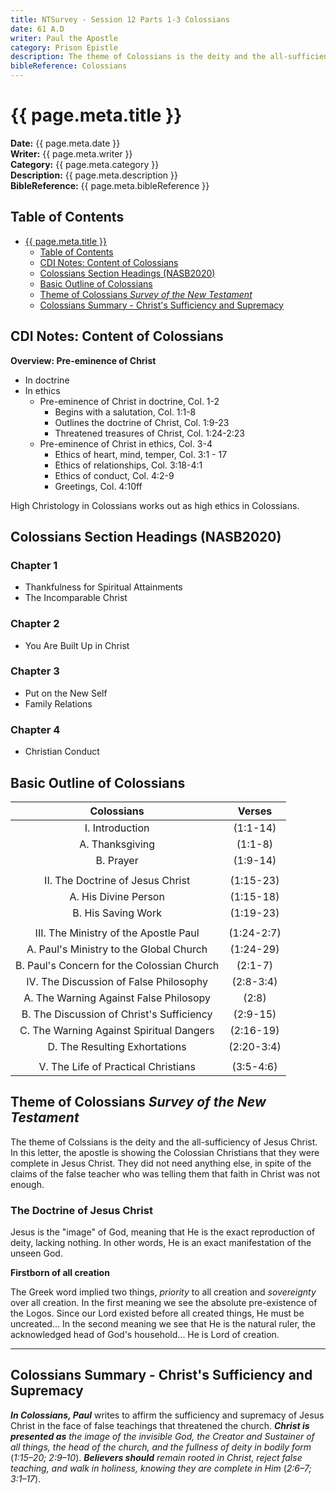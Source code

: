 ```yaml
---
title: NTSurvey - Session 12 Parts 1-3 Colossians
date: 61 A.D
writer: Paul the Apostle
category: Prison Epistle
description: The theme of Colossians is the deity and the all-sufficiency of Jesus Christ.
bibleReference: Colossians
---
```


# {{ page.meta.title }}

**Date:** {{ page.meta.date }}  
**Writer:** {{ page.meta.writer }}  
**Category:** {{ page.meta.category }}  
**Description:** {{ page.meta.description }}  
**BibleReference:** {{ page.meta.bibleReference }}

## Table of Contents

- [{{ page.meta.title }}](#-pagemetatitle-)
  - [Table of Contents](#table-of-contents)
  - [CDI Notes: Content of Colossians](#cdi-notes-content-of-colossians)
  - [Colossians Section Headings (NASB2020)](#colossians-section-headings-nasb2020)
  - [Basic Outline of Colossians](#basic-outline-of-colossians)
  - [Theme of Colossians *Survey of the New Testament*](#theme-of-colossians-survey-of-the-new-testament)
  - [Colossians Summary - Christ's Sufficiency and Supremacy](#colossians-summary---christs-sufficiency-and-supremacy)

## CDI Notes: Content of Colossians

**Overview: Pre-eminence of Christ**  

- In doctrine
- In ethics
  - Pre-eminence of Christ in doctrine, Col. 1-2
    - Begins with a salutation, Col. 1:1-8
    - Outlines the doctrine of Christ, Col. 1:9-23
    - Threatened treasures of Christ, Col. 1:24-2:23
  - Pre-eminence of Christ in ethics, Col. 3-4
    - Ethics of heart, mind, temper, Col. 3:1 - 17
    - Ethics of relationships, Col. 3:18-4:1
    - Ethics of conduct, Col. 4:2-9
    - Greetings, Col. 4:10ff

High Christology in Colossians works out as high ethics in Colossians.

## Colossians Section Headings (NASB2020)

### Chapter 1

- Thankfulness for Spiritual Attainments
- The Incomparable Christ

### Chapter 2

- You Are Built Up in Christ

### Chapter 3

- Put on the New Self
- Family Relations

### Chapter 4

- Christian Conduct

## Basic Outline of Colossians

| Colossians | Verses|
|:----------:|:-----:|
| I. Introduction | (1:1-14) |
| A. Thanksgiving | (1:1-8) |
| B. Prayer | (1:9-14) |
| | |
| II. The Doctrine of Jesus Christ | (1:15-23) |
| A. His Divine Person | (1:15-18) |
| B. His Saving Work | (1:19-23) |
| | |
| III. The Ministry of the Apostle Paul | (1:24-2:7) |
| A. Paul's Ministry to the Global Church | (1:24-29) |
| B. Paul's Concern for the Colossian Church | (2:1-7) |
| IV. The Discussion of False Philosophy | (2:8-3:4) |
| A. The Warning Against False Philosopy | (2:8) |
| B. The Discussion of Christ's Sufficiency | (2:9-15) |
| C. The Warning Against Spiritual Dangers | (2:16-19) |
| D. The Resulting Exhortations | (2:20-3:4) |
| | |
| V. The Life of Practical Christians | (3:5-4:6) |

## Theme of Colossians *Survey of the New Testament*

The theme of Colssians is the deity and the all-sufficiency of Jesus Christ. In this letter, the apostle is showing the Colossian Christians that they were complete in Jesus Christ. They did not need anything else, in spite of the claims of the false teacher who was telling them that faith in Christ was not enough.

### The Doctrine of Jesus Christ

Jesus is the "image" of God, meaning that He is the exact reproduction of deity, lacking nothing. In other words, He is an exact manifestation of the unseen God.

**Firstborn of all creation**

The Greek word implied two things, *priority* to all creation and *sovereignty* over all creation. In the first meaning we see the absolute pre-existence of the Logos. Since our Lord existed before all created things, He must be uncreated... In the second meaning we see that He is the natural ruler, the acknowledged head of God's household... He is Lord of creation.

---

## Colossians Summary - Christ's Sufficiency and Supremacy

***In Colossians, Paul*** writes to affirm the sufficiency and supremacy of Jesus Christ in the face of false teachings that threatened the church.
***Christ is presented as*** *the image of the invisible God, the Creator and Sustainer of all things, the head of the church, and the fullness of deity in bodily form* (*1:15–20; 2:9–10*).
***Believers should*** *remain rooted in Christ, reject false teaching, and walk in holiness, knowing they are complete in Him* (*2:6–7; 3:1–17*).
